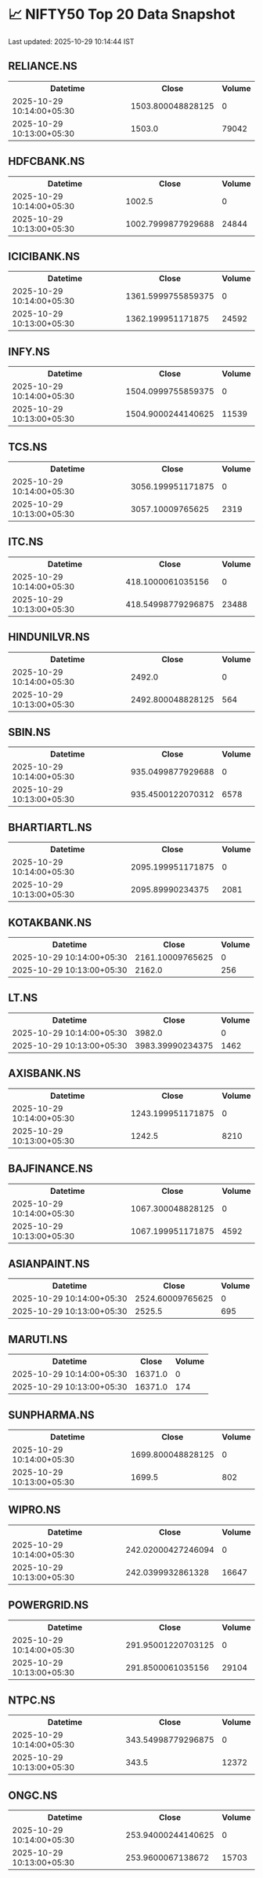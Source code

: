 # 📈 NIFTY50 Top 20 Data Snapshot

Last updated: 2025-10-29 10:14:44 IST

## RELIANCE.NS

<table>
  <tr><th>Datetime</th><th>Close</th><th>Volume</th></tr>
  <tr><td>2025-10-29 10:14:00+05:30</td><td>1503.800048828125</td><td>0</td></tr>
  <tr><td>2025-10-29 10:13:00+05:30</td><td>1503.0</td><td>79042</td></tr>
</table>

## HDFCBANK.NS

<table>
  <tr><th>Datetime</th><th>Close</th><th>Volume</th></tr>
  <tr><td>2025-10-29 10:14:00+05:30</td><td>1002.5</td><td>0</td></tr>
  <tr><td>2025-10-29 10:13:00+05:30</td><td>1002.7999877929688</td><td>24844</td></tr>
</table>

## ICICIBANK.NS

<table>
  <tr><th>Datetime</th><th>Close</th><th>Volume</th></tr>
  <tr><td>2025-10-29 10:14:00+05:30</td><td>1361.5999755859375</td><td>0</td></tr>
  <tr><td>2025-10-29 10:13:00+05:30</td><td>1362.199951171875</td><td>24592</td></tr>
</table>

## INFY.NS

<table>
  <tr><th>Datetime</th><th>Close</th><th>Volume</th></tr>
  <tr><td>2025-10-29 10:14:00+05:30</td><td>1504.0999755859375</td><td>0</td></tr>
  <tr><td>2025-10-29 10:13:00+05:30</td><td>1504.9000244140625</td><td>11539</td></tr>
</table>

## TCS.NS

<table>
  <tr><th>Datetime</th><th>Close</th><th>Volume</th></tr>
  <tr><td>2025-10-29 10:14:00+05:30</td><td>3056.199951171875</td><td>0</td></tr>
  <tr><td>2025-10-29 10:13:00+05:30</td><td>3057.10009765625</td><td>2319</td></tr>
</table>

## ITC.NS

<table>
  <tr><th>Datetime</th><th>Close</th><th>Volume</th></tr>
  <tr><td>2025-10-29 10:14:00+05:30</td><td>418.1000061035156</td><td>0</td></tr>
  <tr><td>2025-10-29 10:13:00+05:30</td><td>418.54998779296875</td><td>23488</td></tr>
</table>

## HINDUNILVR.NS

<table>
  <tr><th>Datetime</th><th>Close</th><th>Volume</th></tr>
  <tr><td>2025-10-29 10:14:00+05:30</td><td>2492.0</td><td>0</td></tr>
  <tr><td>2025-10-29 10:13:00+05:30</td><td>2492.800048828125</td><td>564</td></tr>
</table>

## SBIN.NS

<table>
  <tr><th>Datetime</th><th>Close</th><th>Volume</th></tr>
  <tr><td>2025-10-29 10:14:00+05:30</td><td>935.0499877929688</td><td>0</td></tr>
  <tr><td>2025-10-29 10:13:00+05:30</td><td>935.4500122070312</td><td>6578</td></tr>
</table>

## BHARTIARTL.NS

<table>
  <tr><th>Datetime</th><th>Close</th><th>Volume</th></tr>
  <tr><td>2025-10-29 10:14:00+05:30</td><td>2095.199951171875</td><td>0</td></tr>
  <tr><td>2025-10-29 10:13:00+05:30</td><td>2095.89990234375</td><td>2081</td></tr>
</table>

## KOTAKBANK.NS

<table>
  <tr><th>Datetime</th><th>Close</th><th>Volume</th></tr>
  <tr><td>2025-10-29 10:14:00+05:30</td><td>2161.10009765625</td><td>0</td></tr>
  <tr><td>2025-10-29 10:13:00+05:30</td><td>2162.0</td><td>256</td></tr>
</table>

## LT.NS

<table>
  <tr><th>Datetime</th><th>Close</th><th>Volume</th></tr>
  <tr><td>2025-10-29 10:14:00+05:30</td><td>3982.0</td><td>0</td></tr>
  <tr><td>2025-10-29 10:13:00+05:30</td><td>3983.39990234375</td><td>1462</td></tr>
</table>

## AXISBANK.NS

<table>
  <tr><th>Datetime</th><th>Close</th><th>Volume</th></tr>
  <tr><td>2025-10-29 10:14:00+05:30</td><td>1243.199951171875</td><td>0</td></tr>
  <tr><td>2025-10-29 10:13:00+05:30</td><td>1242.5</td><td>8210</td></tr>
</table>

## BAJFINANCE.NS

<table>
  <tr><th>Datetime</th><th>Close</th><th>Volume</th></tr>
  <tr><td>2025-10-29 10:14:00+05:30</td><td>1067.300048828125</td><td>0</td></tr>
  <tr><td>2025-10-29 10:13:00+05:30</td><td>1067.199951171875</td><td>4592</td></tr>
</table>

## ASIANPAINT.NS

<table>
  <tr><th>Datetime</th><th>Close</th><th>Volume</th></tr>
  <tr><td>2025-10-29 10:14:00+05:30</td><td>2524.60009765625</td><td>0</td></tr>
  <tr><td>2025-10-29 10:13:00+05:30</td><td>2525.5</td><td>695</td></tr>
</table>

## MARUTI.NS

<table>
  <tr><th>Datetime</th><th>Close</th><th>Volume</th></tr>
  <tr><td>2025-10-29 10:14:00+05:30</td><td>16371.0</td><td>0</td></tr>
  <tr><td>2025-10-29 10:13:00+05:30</td><td>16371.0</td><td>174</td></tr>
</table>

## SUNPHARMA.NS

<table>
  <tr><th>Datetime</th><th>Close</th><th>Volume</th></tr>
  <tr><td>2025-10-29 10:14:00+05:30</td><td>1699.800048828125</td><td>0</td></tr>
  <tr><td>2025-10-29 10:13:00+05:30</td><td>1699.5</td><td>802</td></tr>
</table>

## WIPRO.NS

<table>
  <tr><th>Datetime</th><th>Close</th><th>Volume</th></tr>
  <tr><td>2025-10-29 10:14:00+05:30</td><td>242.02000427246094</td><td>0</td></tr>
  <tr><td>2025-10-29 10:13:00+05:30</td><td>242.0399932861328</td><td>16647</td></tr>
</table>

## POWERGRID.NS

<table>
  <tr><th>Datetime</th><th>Close</th><th>Volume</th></tr>
  <tr><td>2025-10-29 10:14:00+05:30</td><td>291.95001220703125</td><td>0</td></tr>
  <tr><td>2025-10-29 10:13:00+05:30</td><td>291.8500061035156</td><td>29104</td></tr>
</table>

## NTPC.NS

<table>
  <tr><th>Datetime</th><th>Close</th><th>Volume</th></tr>
  <tr><td>2025-10-29 10:14:00+05:30</td><td>343.54998779296875</td><td>0</td></tr>
  <tr><td>2025-10-29 10:13:00+05:30</td><td>343.5</td><td>12372</td></tr>
</table>

## ONGC.NS

<table>
  <tr><th>Datetime</th><th>Close</th><th>Volume</th></tr>
  <tr><td>2025-10-29 10:14:00+05:30</td><td>253.94000244140625</td><td>0</td></tr>
  <tr><td>2025-10-29 10:13:00+05:30</td><td>253.9600067138672</td><td>15703</td></tr>
</table>

